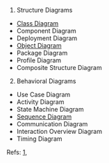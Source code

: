 1) Structure Diagrams
  - [Class Diagram](StructureDiagrams/ClassDiagram)
  - Component Diagram
  - Deployment Diagram
  - [Object Diagram](StructureDiagrams/ObjectDiagram)
  - Package Diagram
  - Profile Diagram
  - Composite Structure Diagram
2) Behavioral Diagrams
  - Use Case Diagram
  - Activity Diagram
  - State Machine Diagram
  - [Sequence Diagram](BehavioralDiagrams/SequenceDiagram)
  - Communication Diagram
  - Interaction Overview Diagram
  - Timing Diagram



Refs:   [1](https://www.uml-diagrams.org/), 


